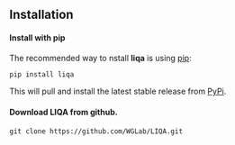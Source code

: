 ## Installation

#### Install with pip

The recommended way to nstall **liqa** is using [pip](https://pip.pypa.io/en/stable/):

```bash
pip install liqa
```

This will pull and install the latest stable release from [PyPi](https://pypi.org/).


#### Download LIQA from github.
```
git clone https://github.com/WGLab/LIQA.git
```
